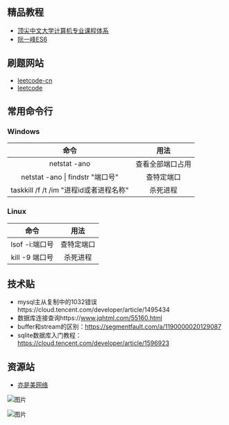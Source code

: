 
## 精品教程
- [顶尖中文大学计算机专业课程体系](https://study.163.com/curricula/cs.htm) 
- [阮一峰ES6](http://es6.ruanyifeng.com/)
## 刷题网站
- [leetcode-cn](https://leetcode-cn.com)  
- [leetcode](https://leetcode.com)

## 常用命令行
### Windows
| 命令 | 用法 |
| :-----: | :----: |
| netstat -ano | 查看全部端口占用 |
| netstat -ano \| findstr "端口号" | 查特定端口 |
| taskkill /f /t /im "进程id或者进程名称" | 杀死进程 |
### Linux
| 命令 | 用法 |
| :-----: | :----: |
| lsof -i:端口号 | 查特定端口 |
| kill -9 端口号 | 杀死进程 |

## 技术贴
- mysql主从复制中的1032错误https://cloud.tencent.com/developer/article/1495434  
- 数据库连接查询https://www.jqhtml.com/55160.html  
- buffer和stream的区别：https://segmentfault.com/a/1190000020129087
- sqlite数据库入门教程：https://cloud.tencent.com/developer/article/1596923

## 资源站
- [亦是美网络](http://www.yishimei.cn/)


![图片](https://github.com/li-ty/Note/blob/master/site.png)

![图片](https://github.com/li-ty/Note/blob/master/Images/0.png)
